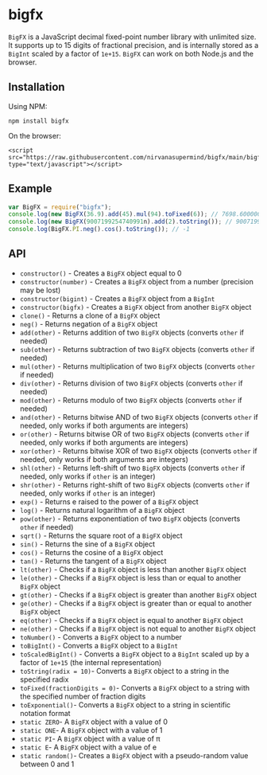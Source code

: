 # bigfx
`BigFX` is a JavaScript decimal fixed-point number library with unlimited size. It supports up to 15 digits of fractional precision, and is internally stored as a `BigInt` scaled by a factor of `1e+15`. `BigFX` can work on both Node.js and the browser.

## Installation
Using NPM:
```
npm install bigfx
```

On the browser:
```
<script src="https://raw.githubusercontent.com/nirvanasupermind/bigfx/main/bigfx.min.js" type="text/javascript"></script>
```

## Example
```javascript
var BigFX = require("bigfx");
console.log(new BigFX(36.9).add(45).mul(94).toFixed(6)); // 7698.600000
console.log(new BigFX(9007199254740991n).add(2).toString()); // 9007199254740993
console.log(BigFX.PI.neg().cos().toString()); // -1
```

## API
* `constructor()` - Creates a `BigFX` object equal to 0
* `constructor(number)` - Creates a `BigFX` object from a number (precision may be lost)
* `constructor(bigint)` - Creates a `BigFX` object from a `BigInt`
* `constructor(bigfx)` - Creates a `BigFX` object from another `BigFX` object
* `clone()` - Returns a clone of a `BigFX` object
* `neg()` - Returns negation of a `BigFX` object
* `add(other)` - Returns addition of two `BigFX` objects (converts `other` if needed)
* `sub(other)` - Returns subtraction of two `BigFX` objects (converts `other` if needed)
* `mul(other)` - Returns multiplication of two `BigFX` objects (converts `other` if needed)
* `div(other)` - Returns division of two `BigFX` objects (converts `other` if needed)
* `mod(other)` - Returns modulo of two `BigFX` objects (converts `other` if needed)
* `and(other)` - Returns bitwise AND of two `BigFX` objects (converts `other` if needed, only works if both arguments are integers)
* `or(other)` - Returns bitwise OR of two `BigFX` objects (converts `other` if needed, only works if both arguments are integers)
* `xor(other)` - Returns bitwise XOR of two `BigFX` objects (converts `other` if needed, only works if both arguments are integers)
* `shl(other)` - Returns left-shift of two `BigFX` objects (converts `other` if needed, only works if `other` is an integer)
* `shr(other)` - Returns right-shift of two `BigFX` objects (converts `other` if needed, only works if `other` is an integer)
* `exp()` - Returns e raised to the power of a `BigFX` object
* `log()` - Returns natural logarithm of a `BigFX` object
* `pow(other)` - Returns exponentiation of two `BigFX` objects (converts `other` if needed)
* `sqrt()` - Returns the square root of a `BigFX` object
* `sin()` - Returns the sine of a `BigFX` object
* `cos()` - Returns the cosine of a `BigFX` object
* `tan()` - Returns the tangent of a `BigFX` object
* `lt(other)` - Checks if a `BigFX` object is less than another `BigFX` object
* `le(other)` - Checks if a `BigFX` object is less than or equal to another `BigFX` object
* `gt(other)` - Checks if a `BigFX` object is greater than another `BigFX` object
* `ge(other)` - Checks if a `BigFX` object is greater than or equal to another `BigFX` object
* `eq(other)` - Checks if a `BigFX` object is equal to another `BigFX` object
* `ne(other)` - Checks if a `BigFX` object is not equal to another `BigFX` object
* `toNumber()` - Converts a `BigFX` object to a number
* `toBigInt()` - Converts a `BigFX` object to a `BigInt`
* `toScaledBigInt()` - Converts a `BigFX` object to a `BigInt` scaled up by a factor of `1e+15` (the internal representation)
* `toString(radix = 10)`- Converts a `BigFX` object to a string in the specified radix
* `toFixed(fractionDigits = 0)`- Converts a `BigFX` object to a string with the specified number of fraction digits
* `toExponential()`- Converts a `BigFX` object to a string in scientific notation format
* `static ZERO`- A `BigFX` object with a value of 0
* `static ONE`- A `BigFX` object with a value of 1
* `static PI`- A `BigFX` object with a value of π
* `static E`- A `BigFX` object with a value of e
* `static random()`- Creates a `BigFX` object with a pseudo-random value between 0 and 1